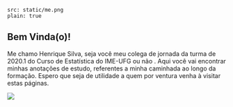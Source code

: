 ```image
src: static/me.png
plain: true
```

## Bem Vinda(o)!

Me chamo Henrique Silva, seja você meu colega de jornada da turma de 2020.1 do Curso de Estatística do IME-UFG ou não .
Aqui você vai encontrar minhas anotações de estudo, referentes a minha caminhada ao longo da formação.
Espero que seja de utilidade a quem por ventura venha à visitar estas páginas.


![](https://storage.googleapis.com/ime-ufg/images/horarios-primeiro-semestre.jpeg)
